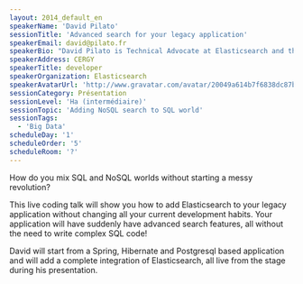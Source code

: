 ```yaml
---
layout: 2014_default_en
speakerName: 'David Pilato'
sessionTitle: 'Advanced search for your legacy application'
speakerEmail: david@pilato.fr
speakerBio: "David Pilato is Technical Advocate at Elasticsearch and the creator of the Elasticsearch French Speakers User Group. He is a a frequent speaker about all things Elasticsearch, including previous editions of Devoxx (Belgium 2013 plus France 2012 & 2013). In his free time, he enjoys coding and DJs four times per year, just for fun. He lives with his family in Cergy, France.\n"
speakerAddress: CERGY
speakerTitle: developer
speakerOrganization: Elasticsearch
speakerAvatarUrl: 'http://www.gravatar.com/avatar/20049a614b7f6838dc87b4bc39c42079?size=200'
sessionCategory: Présentation
sessionLevel: 'Ha (intermédiaire)'
sessionTopic: 'Adding NoSQL search to SQL world'
sessionTags:
  - 'Big Data'
scheduleDay: '1'
scheduleOrder: '5'
scheduleRoom: '?'
---
```


How do you mix SQL and NoSQL worlds without starting a messy revolution?

This live coding talk will show you how to add Elasticsearch to your legacy application without changing all your current development habits. Your application will have suddenly have advanced search features, all without the need to write complex SQL code!

David will start from a Spring, Hibernate and Postgresql based application and will add a complete integration of Elasticsearch, all live from the stage during his presentation. 
